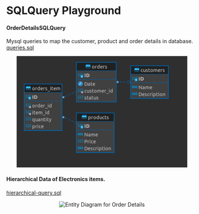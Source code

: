 # SQLQuery Playground
#### OrderDetailsSQLQuery
Mysql queries to map the customer, product and order details in database.
[queries.sql](https://github.com/Senthuran100/SQLQuery/blob/main/queries.sql)
<p align="center">
  <img src="https://github.com/Senthuran100/OrderDetailsSQLQuery/blob/main/ERDiagram.png" width="450" title="Entity Diagram for Order Details">
</p>


 #### Hierarchical Data of Electronics items.

[hierarchical-query.sql](https://github.com/Senthuran100/SQLQuery/blob/main/hierarchical-query.sql)


<p align="center">
  <img src="https://github.com/Senthuran100/OrderDetailsSQLQuery/blob/main/HierarchicalData.png.png" width="450" title="Entity Diagram for Order Details">
</p>
